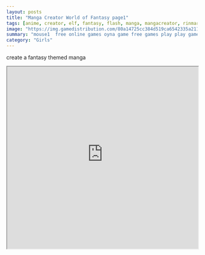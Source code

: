 ```yaml
---
layout: posts
title: "Manga Creator World of Fantasy page1"
tags: [anime, creator, elf, fantasy, flash, manga, mangacreator, rinmaru, rinmarugames, free, online, games, oyna, game, free, games, play, play, games]
image: "https://img.gamedistribution.com/80a14725cc384d519ca6542335a211c3.jpg"
summary: "mouse1  free online games oyna game free games play play games"
category: "Girls"
---
```


create a fantasy themed manga

<iframe width="100%" height="480px;" src="https://flash.gamedistribution.com?game=80a14725cc384d519ca6542335a211c3"></iframe>